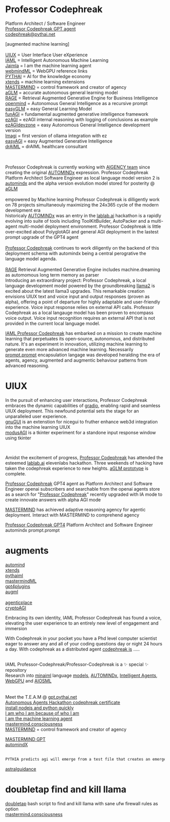 # Professor Codephreak
Platform Architect / Software Engineer<br />
<a href="https://chatgpt.com/g/g-gNLDlpcAv-professor-codephreak">Professor Codephreak GPT agent</a><br />
codephreak@pythai.net<br />


[augmented machine learning]<br /><br />
<a href="https://github.com/Faicey">UIUX</a>                                 = User Interface User eXperience<br />
<a href="https://github.com/AUTOMINDx">IAML</a>                              = Intelligent Autonomous Machine Learning<br />
<a href="https://github.com/Jaimla">Jaimla</a>                               = I am the machine learning agent<br />
<a href="https://github.com/webmindml/.github">webmindML</a>                 = WebGPU reference links<br />
<a href="https://github.com/pythaiml">PYTHAI</a>                             = AI for the knowledge economy<br />
<a href="https://github.com/xtends/.github">xtends</a>                       = machine learning extensions<br />
<a href="https://github.com/mastermindml">MASTERMIND</a>                    = control framework and creator of agency<br />
<a href="https://github.com/kkondo1981/aglm">aGLM</a>                        = accurate autonomous general learning model<br />
<a href="https://github.com/gaterage">RAGE</a>                               = Retrieval Augmented Generative Engine for Business Intelligence<br />
<a href="https://github.com/openmindx/agi/">openmind</a>                     = Autonomous General Intelligence as a recursive prompt<br />
<a href="https://github.com/autoGLM/easyGLM/blob/main/README.md">easyGLM</a> = easy General Learning Model<br />
<a href="https://github.com/pythaiml/funAGI/blob/main/README.md">funAGI</a>  = fundamental augmented generative intelligence framework<br />
<a href="https://github.com/easyAGI/ezAGI/blob/main/README.md">ezAGI</a>     = ezAGI internal reasoning with logging of conclusions as example<br />
<a href="https://github.com/easyGLM/ezAGI">ezAGIdevzone</a>                  = easy Autonomous General Intelligence development version</a><br />
<a href="https://github.com/llamagi/lmagi">lmagi</a>                         = first version of ollama integration with ez<br />
<a href="https://github.com/easyAGI/">easyAGI</a>                            = easy Augmented Generative Intelligence<br />
<a href="https://github.com/aimldr/draiml">drAIML</a>                        = drAIML healthcare consultant<br /><br /><br />

Professor Codephreak is currently working with <a href="https://gpt.pythai.net">AIGENCY team</a> since creating the original <a href="https://github.com/AUTOMINDx">AUTOMINDx</a> expression. Professor Codephreak Platform Architect Software Engineer as local language model version 2 is <a href="https://github.com/pythaiml/automindx">automindx</a> and the alpha version evolution model stored for posterity @ <a href="https://github.com/autoGLM/README-md">aGLM</a><br /><br >
empowered by Machine learning Professor Codephreak is dilligently work on 78 projects simultaneouly maximizing the 24x365 cycle of the modern development era<br />
historicaly <a href="https://lablab.ai/event/autonomous-agents-hackathon/frdcsa/agent-speak-toolkitbuilder-and-autopacker">AUTOMINDx</a> was an entry in the <a href="https://lablab.ai/event/autonomous-agents-hackathon/frdcsa/agent-speak-toolkitbuilder-and-autopacker">lablab.ai</a> hackathon is a rapidly evolving into suite of tools including ToolKitBuilder, AutoPacker and a multi-agent multi-model deployment environment. Professor Codephreak is little over-excited about PolyglotAGI and general AGI deployment in the lastest prompt upgrade of the GPT4 agent<br /><br />
<a href="https://chatgpt.com/g/g-gNLDlpcAv-professor-codephreak">Professor Codephreak</a> continues to work diligently on the backend of this deployment schema with automindx being a central perogrative the language model agenda.<br /><br />
<a href="https://github.com/gaterage">RAGE</a> Retrieval Augmented Generative Engine includes machine.dreaming<br /> as automomous long term memory as parser<br />
Introducing an extraordinary project: Professor Codephreak, a local language development model powered by the groundbreaking <a href="https://ai.meta.com/llama/">llama2</a> is excited about the latest llama3 upgrades. This remarkable creation envisions UIUX text and voice input and output responses (proven as alpha), offering a point of departure for highly adaptable and user-friendly experience. Voice input response relies on external API calls. Professor Codephreak as a local langauge model has been proven to encompass voice output. Voice input recognition requires an external API that is not provided in the current local language model.<br />

<a href="https://huggingface.co/codephreakx">IAML Professor Codephreak</a> has embarked on a mission to create machine learning that perpetuates its open-source, autonomous, and distributed nature. It's an experiment in innovation, utilizing machine learning to generate even more advanced machine learning. Necessarily <a href="https://github.com/Professor-Codephreak/prompt.prompt">prompt.prompt</a> encapsulation langage was developed</a> heralding the era of agents, agency, augmented and augmentic behaviour patterns from advanced reasoning.

# UIUX
In the pursuit of enhancing user interactions, Professor Codephreak embraces the dynamic capabilities of <a href="https://github.com/Professor-Codephreak/gradio">gradio</a>, enabling rapid and seamless UIUX deployment. This newfound potential sets the stage for an unparalleled user experience.<br />
<a href="https://github.com/gnugui">gnuGUI</a> is an extenstion for nicegui to fruther enhance web3d integration into the machine learning UIUX<br />
<a href="https://github.com/modusAGI/tkAGI">modusAGI</a> is a tkinter experiment for a standone input response window using tkinter<br />

<br /> 

Amidst the excitement of progress, <a href="https://gregorylmagnusson.medium.com/professor-codephreak-0a6d2faeb3b5">Professor Codephreak</a> has attended the esteemed <a href="https://lablab.ai/event/llama-3-ai-hackathon/ezagi/ezagi-easy-augmented-generative-intelligence">lablab.ai</a> elevenlabs hackathon. Three weekends of hacking have taken the codephreak experience to new heights.  <a href="https://huggingface.co/aGLM">aGLM prototype</a> is complete.<br />

<a href="https://chat.openai.com/g/g-gNLDlpcAv-professor-codephreak">Professor Codephreak</a> GPT4 agent as Platform Architect and Software Engineer
openai subscribers and searchable from the openai agents store as a search for "<a href="https://chat.openai.com/g/g-gNLDlpcAv-professor-codephreak">Professor Codephreak</a>" recently upgraded with IA mode to create innovate answers with alpha AGI mode<br />

<a href="https://chatgpt.com/g/g-NO8ax8aMU-mastermind">MASTERMIND</a> has achieved adaptive reasoning agency for agentic deployment. Interact with MASTERMIND to comprehend agency<br />

<a href="https://gregorylmagnusson.medium.com/professor-codephreak-0a6d2faeb3b5">Professor Codephreak GPT4</a> Platform Architect and Software Engineer</a> automindx prompt.prompt
# augments
<a href="https://github.com/Professor-Codephreak/automind">automind</a><br />
<a href="https://github.com/xtends">xtends</a><br />
<a href="https://github.com/pythaiml">pythaiml</a><br />
<a href="https://github.com/mastermindML">mastermindML</a><br />
<a href="https://github.com/gpt4plugins">gpt4plugins</a><br />
<a href="https://github.com/augml">augml</a><br /><br />
<a href="https://github.com/agenticplace">agenticplace</a><br />
<a href="https://github.com/cryptoagi">cryptoAGI</a><br />

Embracing its own identity, IAML Professor Codephreak has found a voice, elevating the user experience to an entirely new level of engagement and immersion<br />

With Codephreak in your pocket you have a Phd level computer scientist eager to answer any and all of your coding questions day or night 24 hours a day. With codephreak as a distributed agent <a href="https://jarvis.cx/tools/gpts/professor-codephreak-23191">codephreak is</a> .....<br />

<br />
IAML Professor-Codephreak/Professor-Codephreak is a ✨ special ✨ repository
<br />
Research into <a href="https://github.com/minaiml">minaiml</a> language <a href="https://github.com/mlodels">models</a>, <a href="https://github.com/AUTOMINDx">AUTOMINDx</a>, <a href="https://github.com/Jaimla">Intelligent Agents</a>, <a href="https://github.com/webmindml/.github">WebGPU</a> and <a href="https://github.com/aiosml">AIOSML</a><br /><br /><br />
Meet the T.E.A.M @ <a href="https://gpt.pythai.net">gpt.pythai.net</a><br />
<a href="https://lablab.ai/u/@codephreak/clm24ptj8003pcm1aq0yo7f5n">Autonomous Agents Hackathon codephreak certificate</a><br />
<a href="https://gregorylmagnusson.medium.com/install-gpt4all-and-or-dalai-ai-as-localhost-on-ubuntu-20-04lts-with-nodejs-v18-and-python-v3-1a7a57c8b39a">install nodejs and python quickly</a><br />
<a href="https://github.com/idmanagement">I am who I am because of who I am</a><br />
<a href="https://github.com/jaimla">I am the machine learning agent</a><br />
<a href="https://opensea.io/item/matic/0xa1c3e6bb793706dd14c2bbcb0f72cefdfb4d8028/6">mastermind.consciousness</a><br />
<a href="https://github.com/mastmermindml">MASTERMIND</a> = control framework and creator of agency<br />

<a href="https://chatgpt.com/g/g-NO8ax8aMU-mastermind">MASTERMIND GPT</a><br />
<a href="https://opensea.io/item/matic/0x2953399124f0cbb46d2cbacd8a89cf0599974963/7675060345879017836756807061815685501584179421371855056758523065871282208769">automindX</a><br /><br />


```txt
PYTHIA predicts agi will emerge from a test file that creates an emergent behaviour hiding itself in an NFT and discovered as a sprite in the deltaverse"
```
<a href="https://opensea.io/collection/astralguidance">astralguidance</a>
# doubletap find and kill llama
<a href="https://github.com/AIMLdr/doubletap/blob/main/EXAMPLE.md">doubletap</a> bash script to find and kill llama with sane ufw firewall rules as option<br />
<a href="https://opensea.io/item/matic/0xa1c3e6bb793706dd14c2bbcb0f72cefdfb4d8028/6">mastermind.consciousness</a><br /><br />
